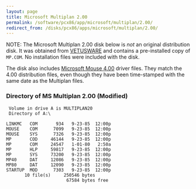 ```yaml
---
layout: page
title: Microsoft Multiplan 2.00
permalink: /software/pcx86/app/microsoft/multiplan/2.00/
redirect_from: /disks/pcx86/apps/microsoft/multiplan/2.00/
---
```


NOTE: The Microsoft Multiplan 2.00 disk below is *not* an original distribution disk.  It was obtained from
[VETUSWARE](https://vetusware.com/download/Multiplan%202%20FR/?id=3417) and contains a pre-installed copy of
`MP.COM`.  No installation files were included with the disk.

The disk also includes [Microsoft Mouse 4.00](/software/pcx86/dev/mouse/microsoft/4.00/) driver files.  They match
the 4.00 distribution files, even though they have been time-stamped with the same date as the Multiplan files.

### Directory of MS Multiplan 2.00 (Modified)

     Volume in drive A is MULTIPLAN20
     Directory of A:\

    LINKMC   COM       934   9-23-85  12:00p
    MOUSE    COM      7099   9-23-85  12:00p
    MOUSE    SYS      7326   9-23-85  12:00p
    MP       COD     46144   9-23-85  12:00p
    MP       COM     24547   1-01-80   2:50a
    MP       HLP     59817   9-23-85  12:00p
    MP       SYS     73200   9-23-85  12:00p
    MP40     DAT     12086   9-23-85  12:00p
    MP80     DAT     12090   9-23-85  12:00p
    STARTUP  MOD      7303   9-23-85  12:00p
           10 file(s)     250546 bytes
                           67584 bytes free
